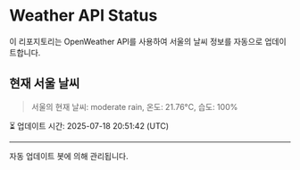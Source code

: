 
# Weather API Status

이 리포지토리는 OpenWeather API를 사용하여 서울의 날씨 정보를 자동으로 업데이트합니다.

## 현재 서울 날씨
> 서울의 현재 날씨: moderate rain, 온도: 21.76°C, 습도: 100%

⏳ 업데이트 시간: 2025-07-18 20:51:42 (UTC)

---
자동 업데이트 봇에 의해 관리됩니다.
